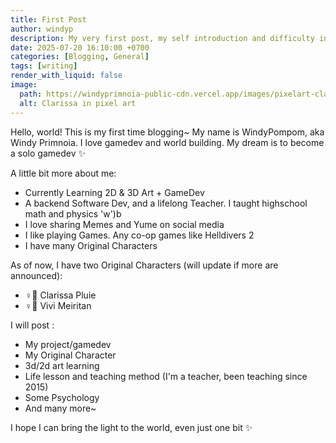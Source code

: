 ```yaml
---
title: First Post
author: windyp
description: My very first post, my self introduction and difficulty installing the chirpy theme
date: 2025-07-20 16:10:00 +0700
categories: [Blogging, General]
tags: [writing]
render_with_liquid: false
image:
  path: https://windyprimnoia-public-cdn.vercel.app/images/pixelart-clarissa.png
  alt: Clarissa in pixel art
---
```



Hello, world! This is my first time blogging~
My name is WindyPompom, aka Windy Primnoia. 
I love gamedev and world building. My dream is to become a solo gamedev ✨

A little bit more about me:
- Currently Learning 2D & 3D Art + GameDev
- A backend Software Dev, and a lifelong Teacher. I taught highschool math and physics 'w')b
- I love sharing Memes and Yume on social media
- I like playing Games. Any co-op games like Helldivers 2
- I have many Original Characters

As of now, I have two Original Characters (will update if more are announced):
- ♀️🔷 Clarissa Pluie
- ♀️🔼 Vivi Meiritan


I will post :
- My project/gamedev
- My Original Character 
- 3d/2d art learning
- Life lesson and teaching method (I'm a teacher, been teaching since 2015)
- Some Psychology 
- And many more~


I hope I can bring the light to the world, even just one bit ✨